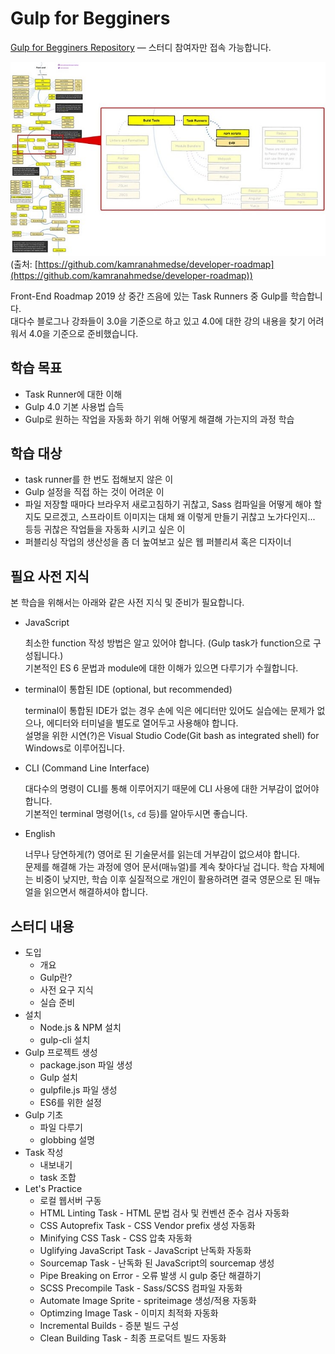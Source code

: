 # Gulp for Begginers

[Gulp for Begginers Repository](https://github.com/mulder21c/gulp-study) &mdash; 스터디 참여자만 접속 가능합니다.



![Front-End Roadmap](images/fed-roadmap-taskrunner.jpg)
(출처: [https://github.com/kamranahmedse/developer-roadmap](https://github.com/kamranahmedse/developer-roadmap))

Front-End Roadmap 2019 상 중간 즈음에 있는 Task Runners 중 Gulp를 학습합니다. <br>
대다수 블로그나 강좌들이 3.0을 기준으로 하고 있고 4.0에 대한 강의 내용을 찾기 어려워서 4.0을 기준으로 준비했습니다.

## 학습 목표

- Task Runner에 대한 이해
- Gulp 4.0 기본 사용법 습득
- Gulp로 원하는 작업을 자동화 하기 위해 어떻게 해결해 가는지의 과정 학습

## 학습 대상

- task runner를 한 번도 접해보지 않은 이
- Gulp 설정을 직접 하는 것이 어려운 이
- 파일 저장할 때마다 브라우저 새로고침하기 귀찮고, Sass 컴파일을 어떻게 해야 할지도 모르겠고, 스프라이트 이미지는
  대체 왜 이렇게 만들기 귀찮고 노가다인지... 등등 귀찮은 작업들을 자동화 시키고 싶은 이
- 퍼블리싱 작업의 생산성을 좀 더 높여보고 싶은 웹 퍼블리셔 혹은 디자이너

## 필요 사전 지식

본 학습을 위해서는 아래와 같은 사전 지식 및 준비가 필요합니다.

- JavaScript

  최소한 function 작성 방법은 알고 있어야 합니다. (Gulp task가 function으로 구성됩니다.) <br>
  기본적인 ES 6 문법과 module에 대한 이해가 있으면 다루기가 수월합니다.

- terminal이 통합된 IDE (optional, but recommended)

  terminal이 통합된 IDE가 없는 경우 손에 익은 에디터만 있어도 실습에는 문제가 없으나, 에디터와 터미널을 별도로
  열어두고 사용해야 합니다. <br>
  설명을 위한 시연(?)은 Visual Studio Code(Git bash as integrated shell) for Windows로 이루어집니다.

- CLI (Command Line Interface)

  대다수의 명령이 CLI를 통해 이루어지기 때문에 CLI 사용에 대한 거부감이 없어야 합니다. <br>
  기본적인 terminal 명령어(`ls`, `cd` 등)를 알아두시면 좋습니다.

- English

  너무나 당연하게(?) 영어로 된 기술문서를 읽는데 거부감이 없으셔야 합니다. <br>
  문제를 해결해 가는 과정에 영어 문서(매뉴얼)를 계속 찾아다닐 겁니다. 학습 자체에는 비중이 낮지만, 학습 이후
  실질적으로 개인이 활용하려면 결국 영문으로 된 매뉴얼을 읽으면서 해결하셔야 합니다.

## 스터디 내용

- 도입
  + 개요
  + Gulp란?
  + 사전 요구 지식
  + 실습 준비
- 설치
  + Node.js & NPM 설치
  + gulp-cli 설치
- Gulp 프로젝트 생성
  + package.json 파일 생성
  + Gulp 설치
  + gulpfile.js 파일 생성
  + ES6를 위한 설정
- Gulp 기초
  + 파일 다루기
  + globbing 설명
- Task 작성
  + 내보내기
  + task 조합
- Let's Practice
  + 로컬 웹서버 구동
  + HTML Linting Task - HTML 문법 검사 및 컨벤션 준수 검사 자동화
  + CSS Autoprefix Task - CSS Vendor prefix 생성 자동화
  + Minifying CSS Task - CSS 압축 자동화
  + Uglifying JavaScript Task - JavaScript 난독화 자동화
  + Sourcemap Task - 난독화 된 JavaScript의 sourcemap 생성
  + Pipe Breaking on Error - 오류 발생 시 gulp 중단 해결하기
  + SCSS Precompile Task - Sass/SCSS 컴파일 자동화
  + Automate Image Sprite - spriteimage 생성/적용 자동화
  + Optimzing Image Task - 이미지 최적화 자동화
  + Incremental Builds - 증분 빌드 구성
  + Clean Building Task - 최종 프로덕트 빌드 자동화
